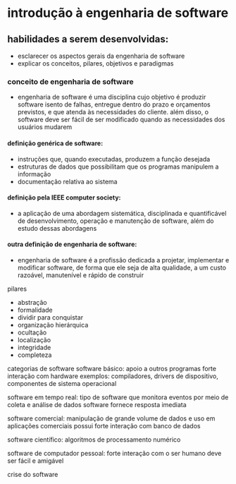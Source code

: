 # introdução à engenharia de software

## habilidades a serem desenvolvidas:
- esclarecer os aspectos gerais da engenharia de software
- explicar os conceitos, pilares, objetivos e paradigmas

### conceito de engenharia de software
- engenharia de software é uma disciplina cujo objetivo é produzir software isento de falhas, entregue dentro do prazo e orçamentos previstos, e que atenda às necessidades do cliente. além disso, o software deve ser fácil de ser modificado quando as necessidades dos usuários mudarem

#### definição genérica de software:
- instruções que, quando executadas, produzem a função desejada
- estruturas de dados que possibilitam que os programas manipulem a informação
- documentação relativa ao sistema

#### definição pela IEEE computer society:
- a aplicação de uma abordagem sistemática, disciplinada e quantificável de desenvolvimento, operação e manutenção de software, além do estudo dessas abordagens

#### outra definição de engenharia de software:
- engenharia de software é a profissão dedicada a projetar, implementar e modificar software, de forma que ele seja de alta qualidade, a um custo razoável, manutenível e rápido de construir

pilares
- abstração
- formalidade
- dividir para conquistar
- organização hierárquica
- ocultação
- localização
- integridade
- completeza

categorias de software
software básico:
apoio a outros programas
forte interação com hardware
exemplos: compiladores, drivers de dispositivo, componentes de sistema operacional

software em tempo real:
tipo de software que monitora eventos por meio de coleta e análise de dados
software fornece resposta imediata

software comercial:
manipulação de grande volume de dados e uso em aplicações comerciais
possui forte interação com banco de dados

software científico:
algoritmos de processamento numérico

software de computador pessoal:
forte interação com o ser humano
deve ser fácil e amigável

crise do software
